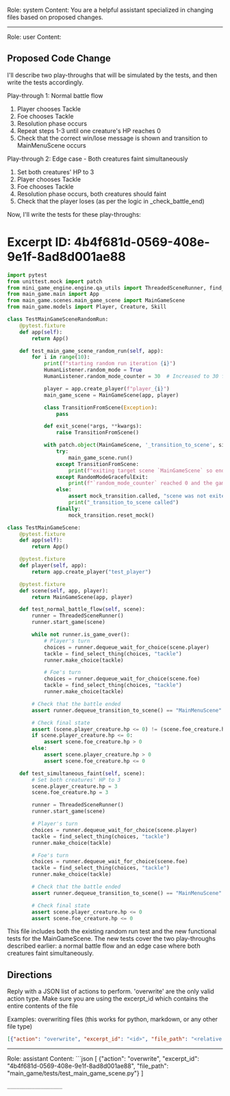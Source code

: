 Role: system
Content: You are a helpful assistant specialized in changing files based on proposed changes.
__________________
Role: user
Content: 
## Proposed Code Change
I'll describe two play-throughs that will be simulated by the tests, and then write the tests accordingly.

Play-through 1: Normal battle flow
1. Player chooses Tackle
2. Foe chooses Tackle
3. Resolution phase occurs
4. Repeat steps 1-3 until one creature's HP reaches 0
5. Check that the correct win/lose message is shown and transition to MainMenuScene occurs

Play-through 2: Edge case - Both creatures faint simultaneously
1. Set both creatures' HP to 3
2. Player chooses Tackle
3. Foe chooses Tackle
4. Resolution phase occurs, both creatures should faint
5. Check that the player loses (as per the logic in _check_battle_end)

Now, I'll write the tests for these play-throughs:

# Excerpt ID: 4b4f681d-0569-408e-9e1f-8ad8d001ae88
```python main_game/tests/test_main_game_scene.py
import pytest
from unittest.mock import patch
from mini_game_engine.engine.qa_utils import ThreadedSceneRunner, find_select_thing
from main_game.main import App
from main_game.scenes.main_game_scene import MainGameScene
from main_game.models import Player, Creature, Skill

class TestMainGameSceneRandomRun:
    @pytest.fixture
    def app(self):
        return App()

    def test_main_game_scene_random_run(self, app):
        for i in range(10):
            print(f"starting random run iteration {i}")
            HumanListener.random_mode = True
            HumanListener.random_mode_counter = 30  # Increased to 30 for more complex scene

            player = app.create_player(f"player_{i}")
            main_game_scene = MainGameScene(app, player)

            class TransitionFromScene(Exception):
                pass

            def exit_scene(*args, **kwargs):
                raise TransitionFromScene()

            with patch.object(MainGameScene, '_transition_to_scene', side_effect=exit_scene) as mock_transition:
                try:
                    main_game_scene.run()
                except TransitionFromScene:
                    print(f"exiting target scene `MainGameScene` so ending run {i}")
                except RandomModeGracefulExit:
                    print(f"`random_mode_counter` reached 0 and the game did not crash. Ending run {i} gracefully")
                else:
                    assert mock_transition.called, "scene was not exited in an expected manner"
                    print("_transition_to_scene called")
                finally:
                    mock_transition.reset_mock()

class TestMainGameScene:
    @pytest.fixture
    def app(self):
        return App()

    @pytest.fixture
    def player(self, app):
        return app.create_player("test_player")

    @pytest.fixture
    def scene(self, app, player):
        return MainGameScene(app, player)

    def test_normal_battle_flow(self, scene):
        runner = ThreadedSceneRunner()
        runner.start_game(scene)

        while not runner.is_game_over():
            # Player's turn
            choices = runner.dequeue_wait_for_choice(scene.player)
            tackle = find_select_thing(choices, "tackle")
            runner.make_choice(tackle)

            # Foe's turn
            choices = runner.dequeue_wait_for_choice(scene.foe)
            tackle = find_select_thing(choices, "tackle")
            runner.make_choice(tackle)

        # Check that the battle ended
        assert runner.dequeue_transition_to_scene() == "MainMenuScene"

        # Check final state
        assert (scene.player_creature.hp <= 0) != (scene.foe_creature.hp <= 0)
        if scene.player_creature.hp <= 0:
            assert scene.foe_creature.hp > 0
        else:
            assert scene.player_creature.hp > 0
            assert scene.foe_creature.hp <= 0

    def test_simultaneous_faint(self, scene):
        # Set both creatures' HP to 3
        scene.player_creature.hp = 3
        scene.foe_creature.hp = 3

        runner = ThreadedSceneRunner()
        runner.start_game(scene)

        # Player's turn
        choices = runner.dequeue_wait_for_choice(scene.player)
        tackle = find_select_thing(choices, "tackle")
        runner.make_choice(tackle)

        # Foe's turn
        choices = runner.dequeue_wait_for_choice(scene.foe)
        tackle = find_select_thing(choices, "tackle")
        runner.make_choice(tackle)

        # Check that the battle ended
        assert runner.dequeue_transition_to_scene() == "MainMenuScene"

        # Check final state
        assert scene.player_creature.hp <= 0
        assert scene.foe_creature.hp <= 0
```

This file includes both the existing random run test and the new functional tests for the MainGameScene. The new tests cover the two play-throughs described earlier: a normal battle flow and an edge case where both creatures faint simultaneously.

## Directions
Reply with a JSON list of actions to perform. 'overwrite' are the only valid action type. 
Make sure you are using the excerpt_id which contains the entire contents of the file

Examples:
overwriting files (this works for python, markdown, or any other file type)
```json output_example1
[{"action": "overwrite", "excerpt_id": "<id>", "file_path": "<relative file path>"}]
```

__________________
Role: assistant
Content: ```json
[
    {"action": "overwrite", "excerpt_id": "4b4f681d-0569-408e-9e1f-8ad8d001ae88", "file_path": "main_game/tests/test_main_game_scene.py"}
]
```
__________________
